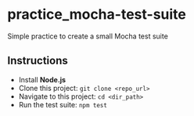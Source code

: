# practice_mocha-test-suite

Simple practice to create a small Mocha test suite

## Instructions

* Install __Node.js__
* Clone this project: `git clone <repo_url>`
* Navigate to this project: `cd <dir_path>`
* Run the test suite: `npm test`
